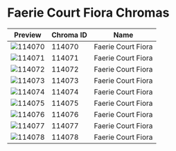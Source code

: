 # Faerie Court Fiora Chromas

| Preview | Chroma ID | Name |
|---------|-----------|------|
| ![114070](https://raw.communitydragon.org/latest/plugins/rcp-be-lol-game-data/global/default/v1/champion-chroma-images/114/114070.png) | 114070 | Faerie Court Fiora |
| ![114071](https://raw.communitydragon.org/latest/plugins/rcp-be-lol-game-data/global/default/v1/champion-chroma-images/114/114071.png) | 114071 | Faerie Court Fiora |
| ![114072](https://raw.communitydragon.org/latest/plugins/rcp-be-lol-game-data/global/default/v1/champion-chroma-images/114/114072.png) | 114072 | Faerie Court Fiora |
| ![114073](https://raw.communitydragon.org/latest/plugins/rcp-be-lol-game-data/global/default/v1/champion-chroma-images/114/114073.png) | 114073 | Faerie Court Fiora |
| ![114074](https://raw.communitydragon.org/latest/plugins/rcp-be-lol-game-data/global/default/v1/champion-chroma-images/114/114074.png) | 114074 | Faerie Court Fiora |
| ![114075](https://raw.communitydragon.org/latest/plugins/rcp-be-lol-game-data/global/default/v1/champion-chroma-images/114/114075.png) | 114075 | Faerie Court Fiora |
| ![114076](https://raw.communitydragon.org/latest/plugins/rcp-be-lol-game-data/global/default/v1/champion-chroma-images/114/114076.png) | 114076 | Faerie Court Fiora |
| ![114077](https://raw.communitydragon.org/latest/plugins/rcp-be-lol-game-data/global/default/v1/champion-chroma-images/114/114077.png) | 114077 | Faerie Court Fiora |
| ![114078](https://raw.communitydragon.org/latest/plugins/rcp-be-lol-game-data/global/default/v1/champion-chroma-images/114/114078.png) | 114078 | Faerie Court Fiora |